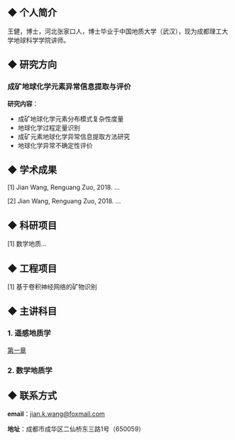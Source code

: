 
## ◆ 个人简介

王健，博士，河北张家口人，博士毕业于中国地质大学（武汉），现为成都理工大学地球科学学院讲师。

## ◆ 研究方向
### 成矿地球化学元素异常信息提取与评价
**研究内容**：
- 成矿地球化学元素分布模式复杂性度量
- 地球化学过程定量识别
- 成矿元素地球化学异常信息提取方法研究
- 地球化学异常不确定性评价

## ◆ 学术成果

[1] Jian Wang, Renguang Zuo, 2018. ...

[2] Jian Wang, Renguang Zuo, 2018. ...
## ◆ 科研项目

[1] 数学地质...

## ◆ 工程项目

[1] 基于卷积神经网络的矿物识别

## ◆ 主讲科目

### 1. 遥感地质学

<a href="/chapter1.html">第一章</a>

### 2. 数学地质学


## ◆ 联系方式

**email**：jian.k.wang@foxmail.com

**地址**：成都市成华区二仙桥东三路1号（650059）

